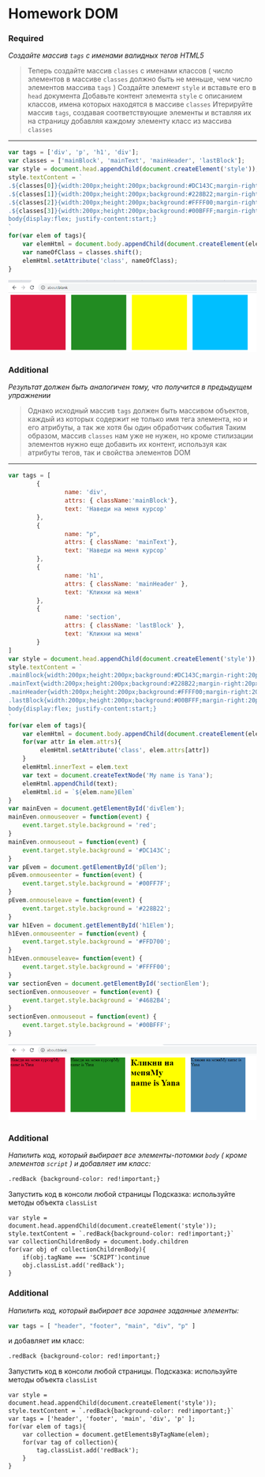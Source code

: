 # Homework DOM 
### Required
*Создайте массив `tags` с именами валидных тегов HTML5*
>Теперь создайте массив `classes` с именами классов
>( число элементов в массиве `classes` должно быть не меньше, чем число элементов массива `tags` )
>Создайте элемент `style` и вставьте его в `head` документа
>Добавьте контент элемента `style` с описанием классов, имена которых находятся в массиве `classes`
>Итерируйте массив `tags`, создавая соответствующие элементы и вставляя их на страницу 
>добавляя каждому элементу класс из массива `classes`
---
```js
var tags = ['div', 'p', 'h1', 'div'];
var classes = ['mainBlock', 'mainText', 'mainHeader', 'lastBlock'];
var style = document.head.appendChild(document.createElement('style'));
style.textContent = `
.${classes[0]}{width:200px;height:200px;background:#DC143C;margin-right:20px;margin-top:0;}
.${classes[1]}{width:200px;height:200px;background:#228B22;margin-right:20px;margin-top:0;}
.${classes[2]}{width:200px;height:200px;background:#FFFF00;margin-right:20px;margin-top:0;}
.${classes[3]}{width:200px;height:200px;background:#00BFFF;margin-right:20px;margin-top:0;}
body{display:flex; justify-content:start;}
`
for(var elem of tags){
    var elemHtml = document.body.appendChild(document.createElement(elem));
    var nameOfClass = classes.shift();
    elemHtml.setAttribute('class', nameOfClass);
}
```
![alt text](img/Required.png)
### Additional
*Результат должен быть аналогичен тому, что получится в предыдущем упражнении*
>Однако исходный массив `tags` должен быть массивом объектов, каждый из которых содержит не только
>имя тега элемента, но и его атрибуты, а так же хотя бы один обработчик события
>Таким образом, массив `classes` нам уже не нужен, но кроме стилизации элементов нужно еще добавить
>их контент, используя как атрибуты тегов, так и свойства элементов DOM
---
```js
var tags = [
        {
                name: 'div',
                attrs: { className:'mainBlock'},
                text: 'Hаведи на меня курсор'
        },
        {
                name: "p", 
                attrs: { className: 'mainText'},
                text: 'Hаведи на меня курсор'
        },
        {
                name: 'h1', 
                attrs: { className: 'mainHeader' },
                text: 'Кликни на меня'
        },
        {
                name: 'section', 
                attrs: { className: 'lastBlock' },
                text: 'Кликни на меня'
        }
]
var style = document.head.appendChild(document.createElement('style'));
style.textContent = `
.mainBlock{width:200px;height:200px;background:#DC143C;margin-right:20px;margin-top:0;}
.mainText{width:200px;height:200px;background:#228B22;margin-right:20px;margin-top:0;}
.mainHeader{width:200px;height:200px;background:#FFFF00;margin-right:20px;margin-top:0;}
.lastBlock{width:200px;height:200px;background:#00BFFF;margin-right:20px;margin-top:0;}
body{display:flex; justify-content:start;}
`
for(var elem of tags){
    var elemHtml = document.body.appendChild(document.createElement(elem.name));
    for(var attr in elem.attrs){
         elemHtml.setAttribute('class', elem.attrs[attr])
    }
    elemHtml.innerText = elem.text
    var text = document.createTextNode('My name is Yana');
    elemHtml.appendChild(text);
    elemHtml.id = `${elem.name}Elem`
}
var mainEven = document.getElementById('divElem');
mainEven.onmouseover = function(event) {
    event.target.style.background = 'red';
}
mainEven.onmouseout = function(event) {
    event.target.style.background = '#DC143C';
}
var pEvem = document.getElementById('pElem');
pEvem.onmouseenter = function(event) {
    event.target.style.background = '#00FF7F';
}
pEvem.onmouseleave = function(event) {
    event.target.style.background = '#228B22';
}
var h1Even = document.getElementById('h1Elem');
h1Even.onmouseenter = function(event) {
    event.target.style.background = '#FFD700';
}
h1Even.onmouseleave= function(event) {
    event.target.style.background = '#FFFF00';
}
var sectionEven = document.getElementById('sectionElem');
sectionEven.onmouseover = function(event) {
    event.target.style.background = '#4682B4';
}
sectionEven.onmouseout = function(event) {
    event.target.style.background = '#00BFFF';
}
```
![alt text](img/Additional.png)
### Additional
*Напилить код, который выбирает все элементы-потомки `body` (  кроме элементов `script` ) и добавляет им класc:*
```hTML
.redBack {background-color: red!important;}
```
Запустить код в консоли любой страницы
Подсказка: используйте методы объекта `classList`
```JS
var style = document.head.appendChild(document.createElement('style'));
style.textContent = `.redBack{background-color: red!important;}`
var collectionChildrenBody = document.body.children
for(var obj of collectionChildrenBody){
    if(obj.tagName === 'SCRIPT')continue
    obj.classList.add('redBack');
}
```
### Additional
*Напилить код, который выбирает все заранее заданные элементы:*
```js
var tags = [ "header", "footer", "main", "div", "p" ]
```
и добавляет им класc:
```html
.redBack {background-color: red!important;}
```
Запустить код в консоли любой страницы.
Подсказка: используйте методы объекта `classList`
```JS
var style = document.head.appendChild(document.createElement('style'));
style.textContent = `.redBack{background-color: red!important;}`
var tags = ['header', 'footer', 'main', 'div', 'p' ];
for(var elem of tags){
    var collection = document.getElementsByTagName(elem);
    for(var tag of collection){
        tag.classList.add('redBack');
    }
}
